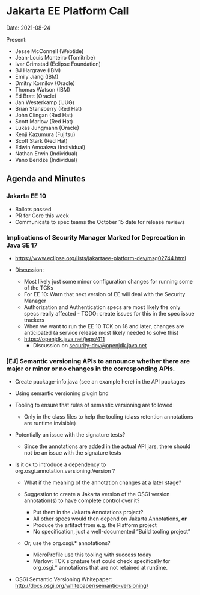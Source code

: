 # Jakarta EE Platform Call

Date: 2021-08-24

Present:

- Jesse McConnell (Webtide)
- Jean-Louis Monteiro (Tomitribe)
- Ivar Grimstad (Eclipse Foundation)
- BJ Hargrave (IBM)
- Emily Jiang (IBM)
- Dmitry Kornilov (Oracle)
- Thomas Watson (IBM)
- Ed Bratt (Oracle)
- Jan Westerkamp (iJUG)
- Brian Stansberry (Red Hat)
- John Clingan (Red Hat)
- Scott Marlow (Red Hat)
- Lukas Jungmann (Oracle)
- Kenji Kazumura (Fujitsu)
- Scott Stark (Red Hat)
- Edwin Amoakwa (Individual)
- Nathan Erwin (Individual)
- Vano Beridze (Individual)

## Agenda and Minutes

### Jakarta EE 10

* Ballots passed
* PR for Core this week
* Communicate to spec teams the October 15 date for release reviews

### Implications of Security Manager Marked for Deprecation in Java SE 17

* https://www.eclipse.org/lists/jakartaee-platform-dev/msg02744.html

* Discussion:
    * Most likely just some minor configuration changes for running some of the TCKs
    * For EE 10: Warn that next version of EE will deal with the Security Manager
    * Authorization and Authentication specs are most likely the only specs really affected - TODO: create issues for this in the spec issue trackers
    * When we want to run the EE 10 TCK on 18 and later, changes are anticipated (a service release most likely needed to solve this)
    * https://openjdk.java.net/jeps/411
        * Discussion on security-dev@openjdk.java.net

### [EJ] Semantic versioning APIs to announce whether there are major or minor or no changes in the corresponding APIs.

* Create package-info.java (see an example here) in the API packages
* Using semantic versioning plugin bnd
* Tooling to ensure that rules of semantic versioning are followed
    * Only in the class files to help the tooling (class retention annotations are runtime invisible)
* Potentially an issue with the signature tests?
    * Since the annotations are added in the actual API jars, there should not be an issue with the signature tests
* Is it ok to introduce a dependency to org.osgi.annotation.versioning.Version ?
    * What if the meaning of the annotation changes at a later stage?
    * Suggestion to create a Jakarta version of the OSGI version annotation(s) to have complete control over it?
        * Put them in the Jakarta Annotations project?
        * All other specs would then depend on Jakarta Annotations, **or**
        * Produce the artifact from e.g. the Platform project
        * No specification, just a well-documented “Build tooling project”

    * Or, use the org.osgi.* annotations?
        * MicroProfile use this tooling with success today
        * Marlow: TCK signature test could check specifically for org.osgi.* annotations that are not retained at runtime.

* OSGi Semantic Versioning Whitepaper: http://docs.osgi.org/whitepaper/semantic-versioning/
